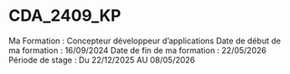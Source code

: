 # CDA_2409_KP

Ma Formation : Concepteur développeur d’applications
Date de début de ma formation : 16/09/2024
Date de fin de ma formation : 22/05/2026
Période de stage : Du 22/12/2025 AU 08/05/2026